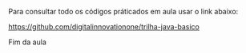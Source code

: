 Para consultar todo os códigos práticados em aula usar o link abaixo:

https://github.com/digitalinnovationone/trilha-java-basico

Fim da aula
